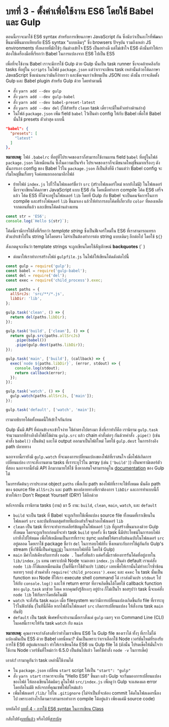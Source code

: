 # บทที่ 3 - ตั้งค่าเพื่อใช้งาน ES6 โดยใช้ Babel และ Gulp

ตอนนี้เราจะมาใช้ ES6 syntax สำหรับการเขียนภาษา JavaScript กัน ซึ่งนับว่าเป็นอะไรที่พัฒนาขึ้นมาดีขึ้นมากเทียบกับ ES5 syntax "แบบเดิมๆ" ซึ่ง browsers ปัจจุบัน รวมถึงเหล่า JS environments ทั้งหลายที่มักใช้ๆ กันต่างเข้าใจ ES5 เป็นอย่างดี แต่ไม่เข้าใจ ES6 ดังนั้นทำให้เราต้องใช้เครื่องมือที่เรียกว่า Babel ในการแปลงจาก ES6 ไปเป็น ES5

เพื่อที่จะใช้งาน Babel เราจะมีการใช้ Gulp ด้วย Gulp นั้นเป็น task runner ซึ่งจะคล้ายคลึงกับ tasks ที่อยู่ใน `scripts` ในไฟล์ `package.json` แต่ว่าเราจะเขียน task เหล่านั้นด้วยโค้ดภาษา JavaScript ซึ่งแน่นอนว่ามันก็ง่ายกว่า และชัดเจนกว่าเขียนเป็น JSON เยอะ ดังนั้น เราจะติดตั้ง Gulp และ Babel plugin สำหรับ Gulp ด้วย โดยทำตามนี้

- สั่ง `yarn add --dev gulp`
- สั่ง `yarn add --dev gulp-babel`
- สั่ง `yarn add --dev babel-preset-latest`
- สั่ง `yarn add --dev del` (ใช้สำหรับ `clean` task เดี๋ยวจะมีในตัวอย่างด้านล่าง)
- ในไฟล์ `package.json` เพิ่ม field `babel` ไว้เป็นค่า config ให้กับ Babel เพื่อให้ Babel นั้นใช้ presets ตัวล่าสุด แบบนี้

```json
"babel": {
  "presets": [
    "latest"
  ]
},
```

**หมายเหตุ**: ไฟล์ `.babelrc` ที่อยู่ที่โปรเจคของเราก็สามารถใช้งานแทน field `babel` ที่อยู่ในไฟล์ `package.json` ได้เหมือนกัน ซึ่งในความเป็นจริง โปรเจคของเราก็จะมีขนาดใหญ่ขึ้นมากเรื่องๆ ดังนั้นการเอา config ของ Babel ไว้ใน `package.json` ก็เป็นสิ่งที่ดี เว้นแต่ว่า Babel config จะเริ่มใหญ่ขึ้นเรื่อยๆ จึงค่อยแยกออกมาอีกไฟล์

- ย้ายไฟล์ `index.js` ไปไว้ในโฟลเดอร์ชื่อว่า `src` (สร้างโฟลเดอร์ใหม่ หากยังไม่มี) ในโฟลเดอร์นี้เราจะเขียนโค้ดภาษา JavaScript แบบ ES6 กัน โดยเมื่อทำการ compile โค้ด ES6 เสร็จแล้ว โค้ด ES5 ที่ได้จะอยู่ในโฟลเดอร์ `lib` โดยที่ Gulp กับ Babel จะเป็นคนจัดการในการ compile และสร้างโฟลเดอร์ `lib` ขึ้นมาเอง แล้วให้ทำการลบโค้ดที่เกี่ยวกับ `color` ที่หลงเหลือจากตอนที่แล้ว และเขียนโค้ดด้านล่างแทน

```javascript
const str = 'ES6';
console.log(`Hello ${str}`);
```

โค้ดนี้เรามีการใช้สิ่งที่เรียกว่า *template string* ซึ่งเป็นฟีเจอร์ใหม่ใน ES6 ที่เราสามารถแทรกตัวแปรเข้าไปใน string ได้โดยตรง ไม่จำเป็นต้องทำการต่อ string แบบเดิมๆ อีกต่อไป โดยใช้  `${}`

สังเกตดูจะเห็นว่า template strings จะถูกเขียนโดยใช้สัญลักษณ์ **backquotes** (` )

- ต่อมาให้เราทำการสร้างไฟล์ `gulpfile.js` ในไฟล์ให้เขียนโค้ดดังต่อไปนี้

```javascript
const gulp = require('gulp');
const babel = require('gulp-babel');
const del = require('del');
const exec = require('child_process').exec;

const paths = {
  allSrcJs: 'src/**/*.js',
  libDir: 'lib',
};

gulp.task('clean', () => {
  return del(paths.libDir);
});

gulp.task('build', ['clean'], () => {
  return gulp.src(paths.allSrcJs)
    .pipe(babel())
    .pipe(gulp.dest(paths.libDir));
});

gulp.task('main', ['build'], (callback) => {
  exec(`node ${paths.libDir}`, (error, stdout) => {
    console.log(stdout);
    return callback(error);
  });
});

gulp.task('watch', () => {
  gulp.watch(paths.allSrcJs, ['main']);
});

gulp.task('default', ['watch', 'main']);

```

เรามาอธิบายโค้ดทั้งหมดนี้ให้เข้าใจกันก่อน

Gulp นั้นมี API ที่ค่อนข้างจะเข้าใจง่าย ใช้คำตรงไปตรงมา สิ่งที่เราทำก็คือ เรานิยาม `gulp.task` จำนวนมากที่อ้างอิงถึงไฟล์ได้ผ่าน `gulp.src` แล้ว chain คำสั่งต่อๆ กันด้วยคำสั่ง `.pipe()` (เช่น คำสั่ง `babel()` เป็นต้น) และได้ output ออกมาเป็นไฟล์ใหม่ โดยใช้ `gulp.dest` ในการอ้างอิง path ปลายทาง

นอกจากนี้เรายังมี `gulp.watch` ที่จะมองการเปลี่ยนแปลงของไฟล์ที่เราสนใจ เมื่อไฟล์เกิดการเปลี่ยนแปลง เราจะสั่งงานตาม tasks ที่เราระบุไว้ใน array (เช่น `['build']`) เป็นพารามิเตอร์ตัวที่สอง นอกจากนี้ยังมี API อีกมากมายให้ใช้ ซึ่งหากสนใจสามารถดูใน [documentation](https://github.com/gulpjs/gulp) ของ Gulp ได้

ในบรรทัดต้นๆ เราประกาศ object `paths` เพื่อเก็บ path ของไฟล์ที่เราจะใช้ทั้งหมด นั่นคือ path ของ source file `allSrcJs` และ path ของปลายทางที่เราต้องการ `libDir` และการทำแบบนี้ก็ช่วยให้เรา Don't Repeat Yourself (DRY) ได้อีกด้วย

หลังจากนั้น เรานิยาม tasks (งาน) มา 5 งาน: `build`, `clean`, `main`, `watch`, และ `default`

- `build` จะเป็น task ที่ Babel จะถูกเรียกใช้เพื่อแปลง source file ทั้งหมดที่เราเขียนในโฟลเดอร์ `src` และบันทึกผลสุดท้ายที่แปลงสำเร็จแล้วลงโฟลเดอร์ `lib`
- `clean` เป็น task ที่เราจะทำการเคลียร์ข้อมูลในโฟลเดอร์ `lib` ที่ถูกสร้างขึ้นมาเองด้วย Gulp ทั้งหมด โดยจะถูกเรียกก่อนที่จะทำ task `build` ทุกครั้ง ซึ่ง task นี้มีประโยชน์ในการลบไฟล์เก่าทิ้งไปให้หมด เพื่อให้เหมือนเป็นการที่เราจะ sync ผลลัพธ์ให้ตรงกับต้นฉบับในโฟลเดอร์ `src` อยู่ตลอด โดยเราใช้ package ชื่อว่า `del` ในการลบไฟล์ทิ้ง ซึ่งเหมาะกับการใช้คู่กันกับ Gulp's stream (ซึ่งวิธีนี้เป็นคำ[แนะนำ](https://github.com/gulpjs/gulp/blob/master/docs/recipes/delete-files-folder.md) ในการลบไฟล์ที่ดี โดยใช้ Gulp)
- `main` มีค่าใกล้เคียงกับการสั่ง `node .` ในครั้งที่แล้ว แต่ครั้งนี้เราต้องการรันโค้ดที่อยู่ภายใน `lib/index.js` แทน เพราะปกติ Node จะมองหา `index.js` เป็นค่า default เราแค่สั่ง `node lib` ก็ได้ผลเหมือนเดิม (ในที่นี้เราใช้ตัวแปร `libDir` เลยเพื่อให้เรานั้นไม่ทำอะไรซ้ำซ้อนหลายๆ รอบ) ส่วนคำสั่ง `require('child_process').exec` และ `exec` ใน task นั้นเป็น function ของ Node ที่ให้เรา execute shell command ได้ เราส่งตัวแปร `stdout` ไปให้กับ `console.log()` และให้ return error ที่อาจเกิดขึ้นได้โดยใช้ callback function ของ `gulp.task` มาช่วย โอเค หากคุณยังรู้สึกงงๆ อยู่บ้าง ก็ไม่เป็นไร ขอสรุปว่า task นี้จะแค่สั่ง `node lib` ให้กับเราโดยอัตโนมัติ
- `watch` จะสั่งรัน task `main` เมื่อ filesystem พบว่ามีการเปลี่ยนแปลงเกิดขึ้นกับ file ที่เราระบุไว้ในฟังก์ชัน (ในทีนี้ก็คือ หากไฟล์ในโฟลเดอร์ `src` เกิดการเปลี่ยนแปลง ให้สั่งงาน task `main` ทันที)
- `default` เป็น task พิเศษที่จะทำงานเมื่อเราสั่งแค่ `gulp` เฉยๆ จาก Command Line (CLI) ในเคสนี้เราจะให้รัน task `watch` กับ `main`

**หมายเหตุ**: คุณอาจจะกำลังสงสัยว่าทำไมเราเขียน ES6 ใน Gulp file ของเราได้ ทั้งๆ ที่เราไม่ได้แปลงมันเป็น ES5 ด้วย Babel เลยนี่หนา? นั่นเป็นเพราะว่าเราเลือกใช้ Node เวอร์ชันใหม่ที่รองรับการใช้ ES6 อยู่แต่แรกแล้ว ทำให้เราเขียนโค้ด ES6 บน Gulp file ได้ (ดังนั้น โปรดเช็คให้มั่นใจว่าใช้งาน Node เวอร์ชันที่ใหม่กว่า 6.5.0 เป็นต้นไปแล้ว โดยใช้คำสั่ง `node -v` ในการเช็ค)

เอาล่ะ! เรามาดูกันว่า task เหล่านี้ใช้งานได้

- ใน `package.json` เปลี่ยน `start` script ให้เป็น `"start": "gulp"`
- สั่ง `yarn start` เราควรจะเห็น "Hello ES6" ขึ้นมา แล้ว Gulp จะเริ่มมองการเปลี่ยนแปลงของไฟล์ ให้ลองเขียนโค้ดผิดๆ ดูในไฟล์ `src/index.js` เพื่อดูว่า Gulp จะแสดงผล error โดยอัตโนมัติ หลังจากที่คุณเซฟไฟล์ใหม่แล้ว
- เพิ่มโฟลเดอร์ `/lib/` ไปใน `.gitignore` (ไม่จำเป็นที่จะต้อง commit โค้ดในโฟลเดอรนี้ลงไป เพราะอย่างไรก็ตามเราสามารถทำการ compile ได้อยู่แล้ว เพียงแค่มี source code)

บทถัดไป [บทที่ 4 - การใช้ ES6 syntax ในการเขียน Class](/tutorial/4-es6-syntax-class)

กลับไปยัง[บทที่แล้ว](/tutorial/2-packages) หรือไปที่[สารบัญ](https://github.com/MicroBenz/js-stack-from-scratch#table-of-contents)
